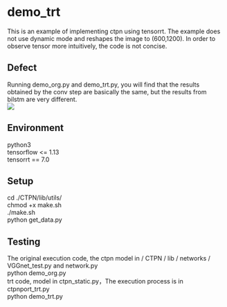 # demo_trt
This is an example of implementing ctpn using tensorrt.
The example does not use dynamic mode and reshapes the image to (600,1200).
In order to observe tensor more intuitively, the code is not concise.<br>

## Defect
Running demo_org.py and demo_trt.py, you will find that the results obtained by the conv step are basically the same, 
but the results from bilstm are very different.<br>
![](https://github.com/float123/demo_trt/tree/master/CTPN/result.png)

## Environment
python3<br>
tensorflow <= 1.13<br>
tensorrt == 7.0<br>

## Setup
cd ./CTPN/lib/utils/<br>
chmod +x make.sh<br>
./make.sh<br>
python get_data.py<br>

## Testing
The original execution code, the ctpn model in / CTPN / lib / networks / VGGnet_test.py and network.py<br>
python demo_org.py<br>
trt code, model in ctpn_static.py，The execution process is in ctpnport_trt.py<br>
python demo_trt.py<br>
